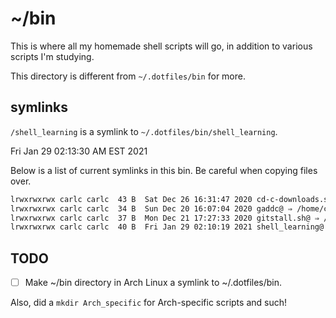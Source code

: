 # ~/bin

This is where all my homemade shell scripts will go, in addition to various scripts I'm studying.

This directory is different from `~/.dotfiles/bin` for more.

## symlinks

`/shell_learning` is a symlink to `~/.dotfiles/bin/shell_learning`.

Fri Jan 29 02:13:30 AM EST 2021

Below is a list of current symlinks in this bin.  Be careful when copying files over.

```bash
lrwxrwxrwx carlc carlc  43 B  Sat Dec 26 16:31:47 2020 cd-c-downloads.sh@ ⇒ /home/carlc/.dotfiles/bin/cd-c-downloads.sh
lrwxrwxrwx carlc carlc  34 B  Sun Dec 20 16:07:04 2020 gaddc@ ⇒ /home/carlc/.dotfiles/bin/gaddc.sh
lrwxrwxrwx carlc carlc  37 B  Mon Dec 21 17:27:33 2020 gitstall.sh@ ⇒ /home/carlc/.dotfiles/bin/gitstall.sh
lrwxrwxrwx carlc carlc  40 B  Fri Jan 29 02:10:19 2021 shell_learning@ ⇒ /home/carlc/.dotfiles/bin/shell_learning
```

## TODO

- [ ] Make ~/bin directory in Arch Linux a symlink to ~/.dotfiles/bin.

Also, did a `mkdir Arch_specific` for Arch-specific scripts and such!
